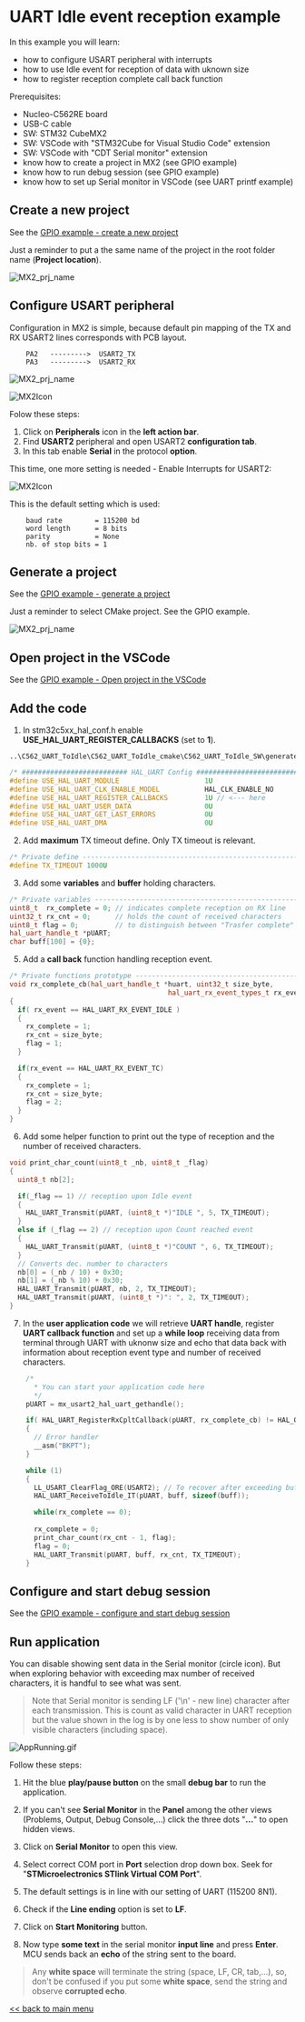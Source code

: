 # UART Idle event reception example 
In this example you will learn:
- how to configure USART peripheral with interrupts
- how to use Idle event for reception of data with uknown size
- how to register reception complete call back function

Prerequisites:
- Nucleo-C562RE board
- USB-C cable
- SW: STM32 CubeMX2
- SW: VSCode with "STM32Cube for Visual Studio Code" extension
- SW: VSCode with "CDT Serial monitor" extension
- know how to create a project in MX2 (see GPIO example)
- know how to run debug session (see GPIO example)
- know how to set up Serial monitor in VSCode (see UART printf example)

## Create a new project

See the [GPIO example - create a new project](../C562_GPIO_test/readme.md#create-a-new-project)

Just a reminder to put a the same name of the project in the root folder name (**Project location**).

![MX2_prj_name](imgs/MX2_prj_name.png)

## Configure USART peripheral

Configuration in MX2 is simple, because default pin mapping of the TX and RX USART2 lines corresponds with PCB layout.

```
    PA2   --------->  USART2_TX
    PA3   --------->  USART2_RX
```

![MX2_prj_name](imgs/USART2_pins.png)

![MX2Icon](imgs/MX2_USART2_cfg.gif)

Folow these steps:
1. Click on **Peripherals** icon in the **left action bar**.
2. Find **USART2** peripheral and open USART2 **configuration tab**.
3. In this tab enable **Serial** in the protocol **option**.

This time, one more setting is needed - Enable Interrupts for USART2:

![MX2Icon](imgs/MX_enable_Uart_IT.gif)

This is the default setting which is used:

```
    baud rate        = 115200 bd 
    word length      = 8 bits
    parity           = None
    nb. of stop bits = 1
```

## Generate a project

See the [GPIO example - generate a project](../C562_GPIO_test/readme.md#generate-a-project)

Just a reminder to select CMake project. See the GPIO example.

![MX2_prj_name](imgs/MX2_CMake.png)

## Open project in the VSCode

See the [GPIO example - Open project in the VSCode](../C562_GPIO_test/readme.md#open-project-in-the-vscode)

## Add the code

1. In stm32c5xx_hal_conf.h enable **USE_HAL_UART_REGISTER_CALLBACKS** (set to **1**).
```
..\C562_UART_ToIdle\C562_UART_ToIdle_cmake\C562_UART_ToIdle_SW\generated\hal\stm32c5xx_hal_conf.h
```
```cpp
/* ########################## HAL_UART Config ################################### */
#define USE_HAL_UART_MODULE                     1U
#define USE_HAL_UART_CLK_ENABLE_MODEL           HAL_CLK_ENABLE_NO
#define USE_HAL_UART_REGISTER_CALLBACKS         1U // <--- here
#define USE_HAL_UART_USER_DATA                  0U
#define USE_HAL_UART_GET_LAST_ERRORS            0U
#define USE_HAL_UART_DMA                        0U
```
2. Add **maximum** TX timeout define. Only TX timeout is relevant.
```cpp
/* Private define ------------------------------------------------------------*/
#define TX_TIMEOUT 1000U
```
3. Add some **variables** and **buffer** holding characters.
```cpp
/* Private variables ---------------------------------------------------------*/
uint8_t  rx_complete = 0; // indicates complete reception on RX line
uint32_t rx_cnt = 0;      // holds the count of received characters
uint8_t flag = 0;         // to distinguish between "Trasfer complete" and "Idle" event.
hal_uart_handle_t *pUART;
char buff[100] = {0};
```
5. Add a **call back** function handling reception event.
```cpp
/* Private functions prototype -----------------------------------------------*/
void rx_complete_cb(hal_uart_handle_t *huart, uint32_t size_byte,
                                       hal_uart_rx_event_types_t rx_event)
{
  if( rx_event == HAL_UART_RX_EVENT_IDLE )
  {
    rx_complete = 1;
    rx_cnt = size_byte;  
    flag = 1;  
  }  

  if(rx_event == HAL_UART_RX_EVENT_TC)
  {
    rx_complete = 1;
    rx_cnt = size_byte;  
    flag = 2;
  }
}
```
6. Add some helper function to print out the type of reception and the number of received characters.
```cpp
void print_char_count(uint8_t _nb, uint8_t _flag)
{
  uint8_t nb[2];

  if(_flag == 1) // reception upon Idle event
  {
    HAL_UART_Transmit(pUART, (uint8_t *)"IDLE ", 5, TX_TIMEOUT);
  }
  else if (_flag == 2) // reception upon Count reached event
  {
    HAL_UART_Transmit(pUART, (uint8_t *)"COUNT ", 6, TX_TIMEOUT);
  }
  // Converts dec. number to characters
  nb[0] = (_nb / 10) + 0x30;
  nb[1] = (_nb % 10) + 0x30;
  HAL_UART_Transmit(pUART, nb, 2, TX_TIMEOUT);
  HAL_UART_Transmit(pUART, (uint8_t *)": ", 2, TX_TIMEOUT);
}
```
7. In the **user application code** we will retrieve **UART handle**, register **UART callback function** and set up a **while loop** receiving data from terminal through UART with uknonw size and echo that data back with information about reception event type and number of received characters.
```cpp
    /*
      * You can start your application code here
      */
    pUART = mx_usart2_hal_uart_gethandle();

    if( HAL_UART_RegisterRxCpltCallback(pUART, rx_complete_cb) != HAL_OK)
    {
      // Error handler
      __asm("BKPT");      
    }

    while (1) 
    {
      LL_USART_ClearFlag_ORE(USART2); // To recover after exceeding buffer count during reception
      HAL_UART_ReceiveToIdle_IT(pUART, buff, sizeof(buff));

      while(rx_complete == 0);
      
      rx_complete = 0;
      print_char_count(rx_cnt - 1, flag);
      flag = 0;
      HAL_UART_Transmit(pUART, buff, rx_cnt, TX_TIMEOUT);
    }
```

## Configure and start debug session

See the [GPIO example - configure and start debug session](../C562_GPIO_test/readme.md#configure-and-start-debug-session)

## Run application

You can disable showing sent data in the Serial monitor (circle icon). But when exploring behavior with exceeding max number of received characters, it is handful to see what was sent.

> Note that Serial monitor is sending LF ('\n' - new line) character after each transmission. This is count as valid character in UART reception but the value shown in the log is by one less to show number of only visible characters (including space).

![AppRunning.gif](imgs/AppRunning.gif)

Follow these steps:
1. Hit the blue **play/pause button** on the small **debug bar** to run the application.
2. If you can't see **Serial Monitor** in the **Panel** among the other views (Problems, Output, Debug Console,...) click the three dots "**...**" to open hidden views.
3. Click on **Serial Monitor** to open this view.
4. Select correct COM port in **Port** selection drop down box. Seek for "**STMicroelectronics STlink Virtual COM Port**".
5. The default settings is in line with our setting of UART (115200 8N1).
6. Check if the **Line ending** option is set to **LF**.
7. Click on **Start Monitoring** button.
 
8. Now type **some text** in the serial monitor **input line** and press **Enter**. MCU sends back an **echo** of the string sent to the board. 

> Any **white space** will terminate the string (space, LF, CR, tab,...), so, don't be confused if you put some **white space**, send the string and observe **corrupted echo**.

[<< back to main menu](../README.md)